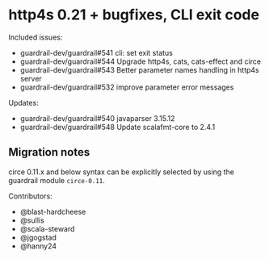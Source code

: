 http4s 0.21 + bugfixes, CLI exit code
==============================

Included issues:
- guardrail-dev/guardrail#541 cli: set exit status
- guardrail-dev/guardrail#544 Upgrade http4s, cats, cats-effect and circe
- guardrail-dev/guardrail#543 Better parameter names handling in http4s server
- guardrail-dev/guardrail#532 improve parameter error messages

Updates:
- guardrail-dev/guardrail#540 javaparser 3.15.12
- guardrail-dev/guardrail#548 Update scalafmt-core to 2.4.1

Migration notes
---

circe 0.11.x and below syntax can be explicitly selected by using the guardrail module `circe-0.11`.

Contributors:
- @blast-hardcheese
- @sullis
- @scala-steward
- @jgogstad
- @hanny24
